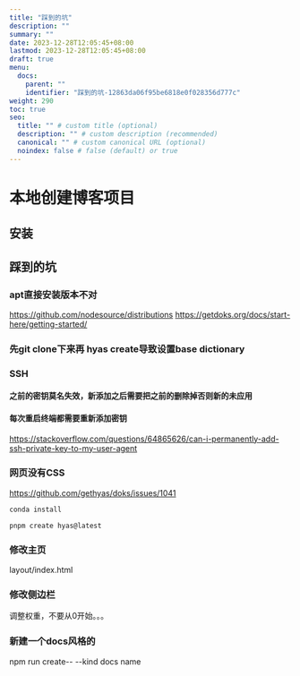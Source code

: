 ```yaml
---
title: "踩到的坑"
description: ""
summary: ""
date: 2023-12-28T12:05:45+08:00
lastmod: 2023-12-28T12:05:45+08:00
draft: true
menu:
  docs:
    parent: ""
    identifier: "踩到的坑-12863da06f95be6818e0f028356d777c"
weight: 290
toc: true
seo:
  title: "" # custom title (optional)
  description: "" # custom description (recommended)
  canonical: "" # custom canonical URL (optional)
  noindex: false # false (default) or true
---
```

# 本地创建博客项目
## 安装
## 踩到的坑
### apt直接安装版本不对
https://github.com/nodesource/distributions
https://getdoks.org/docs/start-here/getting-started/
### 先git clone下来再 hyas create导致设置base dictionary
### SSH
#### 之前的密钥莫名失效，新添加之后需要把之前的删除掉否则新的未应用
#### 每次重启终端都需要重新添加密钥
https://stackoverflow.com/questions/64865626/can-i-permanently-add-ssh-private-key-to-my-user-agent
### 网页没有CSS

https://github.com/gethyas/doks/issues/1041

```bash
conda install 
```

```bash{title="Installing dependencies…"}
pnpm create hyas@latest
```

### 修改主页
layout/index.html

### 修改侧边栏
调整权重，不要从0开始。。。

### 新建一个docs风格的
npm run create-- --kind docs name